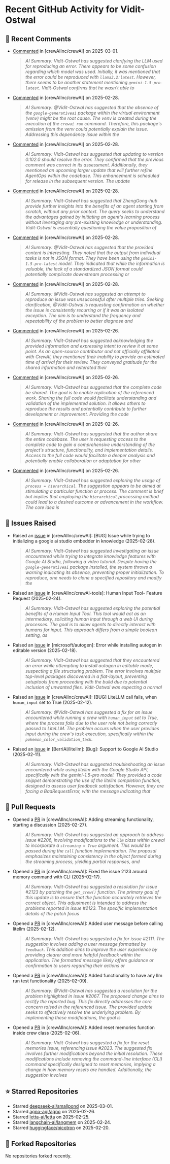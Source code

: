 # Recent GitHub Activity for Vidit-Ostwal

## 💬 Recent Comments
- [Commented](https://github.com/crewAIInc/crewAI/issues/2241#issuecomment-2692131547) in [crewAIInc/crewAI] on 2025-03-01.
  > *AI Summary: Vidit-Ostwal has suggested clarifying the LLM used for reproducing an error. There appears to be some confusion regarding which model was used. Initially, it was mentioned that the error could be reproduced with `llama3.2:latest`. However, there seems to be another statement mentioning `gemini-1.5-pro-latest`. Vidit-Ostwal confirms that he wasn't able to*
- [Commented](https://github.com/crewAIInc/crewAI/issues/2255#issuecomment-2691135574) in [crewAIInc/crewAI] on 2025-02-28.
  > *AI Summary: @Vidit-Ostwal has suggested that the absence of the `google-generativeai` package within the virtual environment (venv) might be the root cause. The venv is created during the execution of the `crewai run` command. Therefore, this package's omission from the venv could potentially explain the issue. Addressing this dependency issue within the*
- [Commented](https://github.com/crewAIInc/crewAI/issues/2102#issuecomment-2689849315) in [crewAIInc/crewAI] on 2025-02-28.
  > *AI Summary: Vidit-Ostwal has suggested that updating to version 0.102.0 should resolve the error. They confirmed that the previous comment was correct in its assessment. Additionally, they mentioned an upcoming larger update that will further refine AgentOps within the codebase. This enhancement is scheduled for release in the subsequent version. The update*
- [Commented](https://github.com/crewAIInc/crewAI/issues/2183#issuecomment-2689779285) in [crewAIInc/crewAI] on 2025-02-28.
  > *AI Summary: Vidit-Ostwal has suggested that ZhengGong-hub provide further insights into the benefits of an agent starting from scratch, without any prior context. The query seeks to understand the advantages gained by initiating an agent's learning process without leveraging any pre-existing knowledge or understanding. Vidit-Ostwal is essentially questioning the value proposition of*
- [Commented](https://github.com/crewAIInc/crewAI/issues/2241#issuecomment-2689769823) in [crewAIInc/crewAI] on 2025-02-28.
  > *AI Summary: @Vidit-Ostwal has suggested that the provided content is interesting. They noted that the output from individual tasks is not in JSON format. They have been using the `gemini-1.5-pro-latest` model. They indicated that while the information is valuable, the lack of a standardized JSON format could potentially complicate downstream processing or*
- [Commented](https://github.com/crewAIInc/crewAI/issues/2241#issuecomment-2689755287) in [crewAIInc/crewAI] on 2025-02-28.
  > *AI Summary: @Vidit-Ostwal has suggested an attempt to reproduce an issue was unsuccessful after multiple tries. Seeking clarification, @Vidit-Ostwal is requesting confirmation on whether the issue is consistently recurring or if it was an isolated exception. The aim is to understand the frequency and repeatability of the problem to better diagnose and*
- [Commented](https://github.com/crewAIInc/crewAI/issues/2206#issuecomment-2684694334) in [crewAIInc/crewAI] on 2025-02-26.
  > *AI Summary: Vidit-Ostwal has suggested acknowledging the provided information and expressing intent to review it at some point. As an open-source contributor and not officially affiliated with CrewAI, they mentioned their inability to provide an estimated time of arrival for their review. They conveyed gratitude for the shared information and reiterated their*
- [Commented](https://github.com/crewAIInc/crewAI/issues/2234#issuecomment-2684500065) in [crewAIInc/crewAI] on 2025-02-26.
  > *AI Summary: Vidit-Ostwal has suggested that the complete code be shared. The goal is to enable replication of the referenced work. Sharing the full code would facilitate understanding and validation of the implemented solution. It allows others to reproduce the results and potentially contribute to further development or improvement. Providing the code*
- [Commented](https://github.com/crewAIInc/crewAI/issues/2237#issuecomment-2684497611) in [crewAIInc/crewAI] on 2025-02-26.
  > *AI Summary: Vidit-Ostwal has suggested that the author share the entire codebase. The user is requesting access to the complete code to gain a comprehensive understanding of the project's structure, functionality, and implementation details. Access to the full code would facilitate a deeper analysis and potentially enable collaboration or adaptation for other*
- [Commented](https://github.com/crewAIInc/crewAI/issues/2236#issuecomment-2684494428) in [crewAIInc/crewAI] on 2025-02-26.
  > *AI Summary: Vidit-Ostwal has suggested exploring the usage of `process = hierarchical`. The suggestion appears to be aimed at stimulating a particular function or process. The comment is brief but implies that employing the `hierarchical` processing method could lead to a desired outcome or advancement in the workflow. The core idea is*

## 🐛 Issues Raised
- Raised an [issue](https://github.com/crewAIInc/crewAI/issues/2255) in [crewAIInc/crewAI]: [BUG] Issue while trying to initializing a google ai studio embedder in knowledge (2025-02-28).
  > *AI Summary: Vidit-Ostwal has suggested investigating an issue encountered while trying to integrate knowledge features with Google AI Studio, following a video tutorial. Despite having the `google-generativeai` package installed, the system throws a warning indicating its absence, preventing proper initialization. To reproduce, one needs to clone a specified repository and modify the*
- Raised an [issue](https://github.com/crewAIInc/crewAI-tools/issues/223) in [crewAIInc/crewAI-tools]: Human Input Tool- Feature Request (2025-02-24).
  > *AI Summary: Vidit-Ostwal has suggested exploring the potential benefits of a Human Input Tool. This tool would act as an intermediary, soliciting human input through a web UI during processes. The goal is to allow agents to directly interact with humans for input. This approach differs from a simple boolean setting, as*
- Raised an [issue](https://github.com/microsoft/autogen/issues/5591) in [microsoft/autogen]: Error while installing autogen in editable version (2025-02-18).
  > *AI Summary: Vidit-Ostwal has suggested that they encountered an error while attempting to install autogen in editable mode, suspecting a file structuring problem. The error involves multiple top-level packages discovered in a flat-layout, preventing setuptools from proceeding with the build due to potential inclusion of unwanted files. Vidit-Ostwal was expecting a normal*
- Raised an [issue](https://github.com/crewAIInc/crewAI/issues/2111) in [crewAIInc/crewAI]: [BUG] LiteLLM call fails, when `human_input` set to True (2025-02-12).
  > *AI Summary: @Vidit-Ostwal has suggested a fix for an issue encountered while running a crew with `human_input` set to True, where the process fails due to the user role not being correctly passed to LiteLLM. The problem occurs when the user provides input during the crew's task execution, specifically within the `pokemon_color_validation_task`.*
- Raised an [issue](https://github.com/BerriAI/litellm/issues/8467) in [BerriAI/litellm]: [Bug]: Support to Google AI Studio (2025-02-11).
  > *AI Summary: Vidit-Ostwal has suggested troubleshooting an issue encountered while using litellm with the Google Studio API, specifically with the gemini-1.5-pro model. They provided a code snippet demonstrating the use of the litellm completion function, designed to assess user feedback satisfaction. However, they are facing a BadRequestError, with the message indicating that*

## 🚀 Pull Requests
- Opened a [PR](https://github.com/crewAIInc/crewAI/pull/2247) in [crewAIInc/crewAI]: Adding streaming functionality, starting a discussion (2025-02-27).
  > *AI Summary: Vidit-Ostwal has suggested an approach to address issue #2206, involving modifications to the `llm` class within crewai to incorporate a `streaming = True` argument. This would be passed during the `call` function implementation. The proposal emphasizes maintaining consistency in the object formed during the streaming process, yielding partial responses, and*
- Opened a [PR](https://github.com/crewAIInc/crewAI/pull/2155) in [crewAIInc/crewAI]: Fixed the issue 2123 around memory command with CLI (2025-02-17).
  > *AI Summary: Vidit-Ostwal has suggested a resolution for issue #2123 by patching the `get_crew()` function. The primary goal of this update is to ensure that the function accurately retrieves the correct object. This adjustment is intended to address the problems reported in issue #2123. The specific implementation details of the patch focus*
- Opened a [PR](https://github.com/crewAIInc/crewAI/pull/2112) in [crewAIInc/crewAI]: Added user message before calling litellm (2025-02-12).
  > *AI Summary: Vidit-Ostwal has suggested a fix for issue #2111. The suggestion involves adding a user message formatted by `feedback`. This addition aims to improve the user experience by providing clearer and more helpful feedback within the application. The formatted message likely offers guidance or confirmation to users regarding their actions or*
- Opened a [PR](https://github.com/crewAIInc/crewAI/pull/2071) in [crewAIInc/crewAI]: Added functionality to have any llm run test functionality (2025-02-09).
  > *AI Summary: @Vidit-Ostwal has suggested a resolution for the problem highlighted in issue #2067. The proposed change aims to rectify the reported bug. This fix directly addresses the core concern raised in the referenced issue. The provided update seeks to effectively resolve the underlying problem. By implementing these modifications, the goal is*
- Opened a [PR](https://github.com/crewAIInc/crewAI/pull/2047) in [crewAIInc/crewAI]: Added reset memories function inside crew class (2025-02-06).
  > *AI Summary: Vidit-Ostwal has suggested a fix for the reset memories issue, referencing issue #2023. The suggested fix involves further modifications beyond the initial resolution. These modifications include removing the command-line interface (CLI) command specifically designed to reset memories, implying a change in how memory resets are handled. Additionally, the suggestion involves*

## ⭐ Starred Repositories
- Starred [deepseek-ai/smallpond](https://github.com/deepseek-ai/smallpond) on 2025-03-01.
- Starred [agno-agi/agno](https://github.com/agno-agi/agno) on 2025-02-26.
- Starred [letta-ai/letta](https://github.com/letta-ai/letta) on 2025-02-25.
- Starred [langchain-ai/langmem](https://github.com/langchain-ai/langmem) on 2025-02-24.
- Starred [huggingface/picotron](https://github.com/huggingface/picotron) on 2025-02-20.

## 🍴 Forked Repositories
No repositories forked recently.
